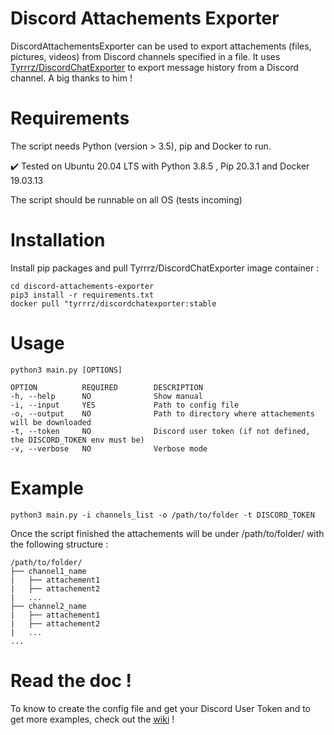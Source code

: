 # Discord Attachements Exporter

DiscordAttachementsExporter can be used to export attachements (files, pictures, videos) from Discord channels specified in a file. It uses [Tyrrrz/DiscordChatExporter](https://github.com/Tyrrrz/DiscordChatExporter) to export message history from a Discord channel. A big thanks to him !

# Requirements

The script needs Python (version > 3.5), pip and Docker to run.

:heavy_check_mark: Tested on Ubuntu 20.04 LTS with Python 3.8.5 , Pip 20.3.1 and Docker 19.03.13

The script should be runnable on all OS (tests incoming)

# Installation

Install pip packages and pull Tyrrrz/DiscordChatExporter image container :

```
cd discord-attachements-exporter
pip3 install -r requirements.txt
docker pull "tyrrrz/discordchatexporter:stable
```

# Usage

```
python3 main.py [OPTIONS]

OPTION          REQUIRED        DESCRIPTION
-h, --help      NO              Show manual
-i, --input     YES             Path to config file
-o, --output    NO              Path to directory where attachements will be downloaded
-t, --token     NO              Discord user token (if not defined, the DISCORD_TOKEN env must be)
-v, --verbose   NO              Verbose mode
```

# Example

```
python3 main.py -i channels_list -o /path/to/folder -t DISCORD_TOKEN
```

Once the script finished the attachements will be under /path/to/folder/ with the following structure :

```
/path/to/folder/
├── channel1_name
|   ├── attachement1
|   ├── attachement2
|   ...
├── channel2_name
|   ├── attachement1
|   ├── attachement2
|   ...
...
```

# Read the doc !

To know to create the config file and get your Discord User Token and to get more examples, check out the [wiki](https://github.com/pbrissaud/discord-attachements-exporter/wiki) !
